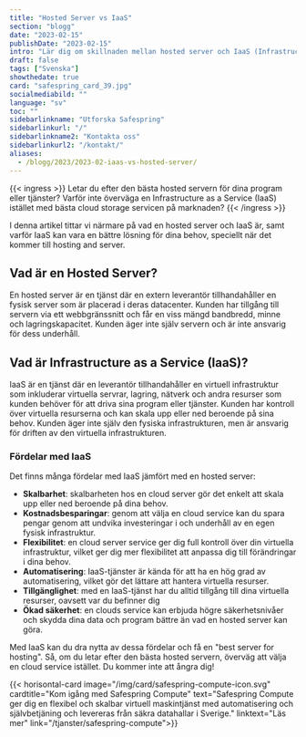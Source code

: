 ```yaml
---
title: "Hosted Server vs IaaS"
section: "blogg"
date: "2023-02-15"
publishDate: "2023-02-15"
intro: "Lär dig om skillnaden mellan hosted server och IaaS (Infrastructure as a Service) och upptäck varför IaaS kan vara en bättre lösning för dina behov."
draft: false
tags: ["Svenska"]
showthedate: true
card: "safespring_card_39.jpg"
socialmediabild: ""
language: "sv"
toc: ""
sidebarlinkname: "Utforska Safespring"
sidebarlinkurl: "/"
sidebarlinkname2: "Kontakta oss"
sidebarlinkurl2: "/kontakt/"
aliases:
  - /blogg/2023/2023-02-iaas-vs-hosted-server/
---
```


{{< ingress >}}
Letar du efter den bästa hosted servern för dina program eller tjänster? Varför inte överväga en Infrastructure as a Service (IaaS) istället med bästa cloud storage servicen på marknaden?
{{< /ingress >}}

I denna artikel tittar vi närmare på vad en hosted server och IaaS är, samt varför IaaS kan vara en bättre lösning för dina behov, speciellt när det kommer till hosting and server.

## Vad är en Hosted Server?

En hosted server är en tjänst där en extern leverantör tillhandahåller en fysisk server som är placerad i deras datacenter. Kunden har tillgång till servern via ett webbgränssnitt och får en viss mängd bandbredd, minne och lagringskapacitet. Kunden äger inte själv servern och är inte ansvarig för dess underhåll.

## Vad är Infrastructure as a Service (IaaS)?

IaaS är en tjänst där en leverantör tillhandahåller en virtuell infrastruktur som inkluderar virtuella servrar, lagring, nätverk och andra resurser som kunden behöver för att driva sina program eller tjänster. Kunden har kontroll över virtuella resurserna och kan skala upp eller ned beroende på sina behov. Kunden äger inte själv den fysiska infrastrukturen, men är ansvarig för driften av den virtuella infrastrukturen.

### Fördelar med IaaS

Det finns många fördelar med IaaS jämfört med en hosted server:

- **Skalbarhet**: skalbarheten hos en cloud server gör det enkelt att skala upp eller ned beroende på dina behov.
- **Kostnadsbesparingar**: genom att välja en cloud service kan du spara pengar genom att undvika investeringar i och underhåll av en egen fysisk infrastruktur.
- **Flexibilitet**: en cloud server service ger dig full kontroll över din virtuella infrastruktur, vilket ger dig mer flexibilitet att anpassa dig till förändringar i dina behov.
- **Automatisering**: IaaS-tjänster är kända för att ha en hög grad av automatisering, vilket gör det lättare att hantera virtuella resurser.
- **Tillgänglighet**: med en IaaS-tjänst har du alltid tillgång till dina virtuella resurser, oavsett var du befinner dig
- **Ökad säkerhet**: en clouds service kan erbjuda högre säkerhetsnivåer och skydda dina data och program bättre än vad en hosted server kan göra.

Med IaaS kan du dra nytta av dessa fördelar och få en "best server for hosting". Så, om du letar efter den bästa hosted servern, överväg att välja en cloud service istället. Du kommer inte att ångra dig!

{{< horisontal-card image="/img/card/safespring-compute-icon.svg" cardtitle="Kom igång med Safespring Compute" text="Safespring Compute ger dig en flexibel och skalbar virtuell maskintjänst med automatisering och självbetjäning och levereras från säkra datahallar i Sverige." linktext="Läs mer" link="/tjanster/safespring-compute">}}
